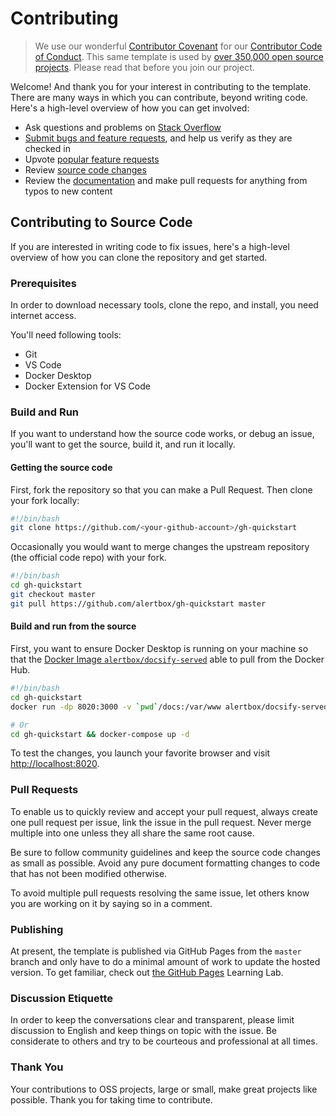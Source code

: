 # Contributing

> We use our wonderful [Contributor Covenant](http://contributor-covenant.org/) for our [Contributor Code of Conduct](CODE_OF_CONDUCT.md). This same template is used by [over 350,000 open source projects](https://github.com/search?l=Markdown&q=%22Contributor+Covenant%22+fork%3Afalse&type=Code). Please read that before you join our project.

Welcome! And thank you for your interest in contributing to the template. There are many ways in which you can contribute, beyond writing code. Here's a high-level overview of how you can get involved:

- Ask questions and problems on [Stack Overflow]()
- [Submit bugs and feature requests](https://github.com/alertbox/gh-quickstart/issues), and help us verify as they are checked in
- Upvote [popular feature requests]()
- Review [source code changes](https://github.com/alertbox/gh-quickstart/pulls)
- Review the [documentation](docs) and make pull requests for anything from typos to new content

## Contributing to Source Code

If you are interested in writing code to fix issues, here's a high-level overview of how you can clone the repository and get started.

### Prerequisites

In order to download necessary tools, clone the repo, and install, you need internet access.

You'll need following tools:

- Git
- VS Code
- Docker Desktop
- Docker Extension for VS Code

### Build and Run

If you want to understand how the source code works, or debug an issue, you'll want to get the source, build it, and run it locally.

#### Getting the source code

First, fork the repository so that you can make a Pull Request. Then clone your fork locally:

```bash
#!/bin/bash
git clone https://github.com/<your-github-account>/gh-quickstart
```

Occasionally you would want to merge changes the upstream repository (the official code repo) with your fork.

```bash
#!/bin/bash
cd gh-quickstart
git checkout master
git pull https://github.com/alertbox/gh-quickstart master
```

#### Build and run from the source

First, you want to ensure Docker Desktop is running on your machine so that the [Docker Image `alertbox/docsify-served`](https://hub.docker.com/r/alertbox/docsify-served) able to pull from the Docker Hub.

```bash
#!/bin/bash
cd gh-quickstart
docker run -dp 8020:3000 -v `pwd`/docs:/var/www alertbox/docsify-served:4.4.1

# Or
cd gh-quickstart && docker-compose up -d
```

To test the changes, you launch your favorite browser and visit [http://localhost:8020](http://localhost:8020).

### Pull Requests

To enable us to quickly review and accept your pull request, always create one pull request per issue, link the issue in the pull request. Never merge multiple into one unless they all share the same root cause.

Be sure to follow community guidelines and keep the source code changes as small as possible. Avoid any pure document formatting changes to code that has not been modified otherwise.

To avoid multiple pull requests resolving the same issue, let others know you are working on it by saying so in a comment.

### Publishing

At present, the template is published via GitHub Pages from the `master` branch and only have to do a minimal amount of work to update the hosted version. To get familiar, check out [the GitHub Pages](https://lab.github.com/githubtraining/github-pages) Learning Lab.

### Discussion Etiquette

In order to keep the conversations clear and transparent, please limit discussion to English and keep things on topic with the issue. Be considerate to others and try to be courteous and professional at all times.

### Thank You

Your contributions to OSS projects, large or small, make great projects like possible. Thank you for taking time to contribute.
